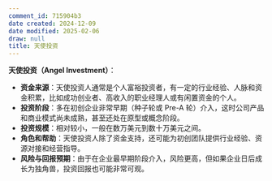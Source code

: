 ```yaml
---
comment_id: 715904b3
date created: 2024-12-09
date modified: 2025-02-06
draw: null
title: 天使投资
---
```

**天使投资（Angel Investment）**：

- **资金来源**：天使投资人通常是个人富裕投资者，有一定的行业经验、人脉和资金积累，比如成功创业者、高收入的职业经理人或有闲置资金的个人。
- **投资阶段**：多在初创企业非常早期（种子轮或 Pre-A 轮）介入，这时公司产品和商业模式尚未成熟，甚至还处在原型或概念阶段。
- **投资规模**：相对较小，一般在数万美元到数十万美元之间。
- **角色和帮助**：天使投资人除了资金支持，还可能为初创团队提供行业经验、资源对接和经营指导。
- **风险与回报预期**：由于在企业最早期阶段介入，风险更高，但如果企业日后成长为独角兽，投资回报也可能非常可观。
